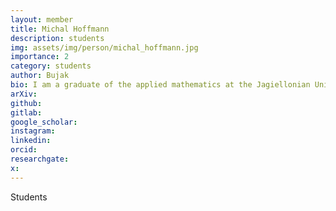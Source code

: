 ```yaml
---
layout: member
title: Michal Hoffmann
description: students
img: assets/img/person/michal_hoffmann.jpg
importance: 2
category: students
author: Bujak
bio: I am a graduate of the applied mathematics at the Jagiellonian University. During my studies, I focused mostly on the probability theory (master’s thesis on the construction of the Wiener process), statistics and graph theory (bachelor’s thesis on the equivalence of Konig’s and Hall’s theorems). Currently, I am pursuing a PhD in the technical computer science at the same university
arXiv:
github: 
gitlab:
google_scholar:
instagram:
linkedin: 
orcid:
researchgate:
x: 
---
```


Students
